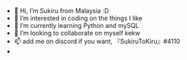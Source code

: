 - 👋 Hi, I’m Sukiru from Malaysia :D
- 👀 I’m interested in coding on the things I like
- 🌱 I’m currently learning Python and mySQL
- 💞️ I’m looking to collaborate on myself kekw
- 📫 add me on discord if you want, 『SukiruToKiru』#4110
-
<!---
SukiruToKiru/SukiruToKiru is a ✨ special ✨ repository because its `README.md` (this file) appears on your GitHub profile.
You can click the Preview link to take a look at your changes.
--->
